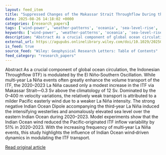 ```yaml
---
layout: feed_item
title: "Suppressed Changes of the Makassar Strait Throughflow During the 2020–2023 “Triple‐Dip” La Niña by Indian Ocean Winds"
date: 2025-08-26 14:18:02 +0000
categories: [research_papers]
tags: ['wind-power', 'weather-patterns', 'oceania', 'sea-level-rise', 'pacific-region', 'la-nina', 'coastal-impacts', 'el-nino', 'year-2023', 'renewable-energy']
keywords: ['wind-power', 'weather-patterns', 'oceania', 'sea-level-rise', 'changes', 'pacific-region', 'makassar', 'suppressed']
description: "Abstract As a crucial component of global ocean circulation, the Indonesian Throughflow (ITF) is modulated by the El Niño‐Southern Oscillation"
external_url: https://agupubs.onlinelibrary.wiley.com/doi/10.1029/2025GL115721?af=R
is_feed: true
source_feed: "Wiley: Geophysical Research Letters: Table of Contents"
feed_category: "research_papers"
---
```


Abstract As a crucial component of global ocean circulation, the Indonesian Throughflow (ITF) is modulated by the El Niño‐Southern Oscillation. While multi‐year La Niña events often greatly enhance the volume transport of the ITF, the 2020–2023 La Niña caused only a modest increase in the ITF via Makassar Strait—0.3 Sv above the climatology of 12 Sv. Dominated by the 0–400 m velocity variations, the relatively weak transport is attributed to a milder Pacific easterly wind due to a weaker La Niña intensity. The strong negative Indian Ocean Dipole accompanying the third‐year La Niña induced the intensifying westerlies and anomalously elevated sea level over the eastern Indian Ocean during 2020–2023. Model experiments show that the Indian Ocean wind reduced the Pacific‐originated ITF inflow variability by 51% in 2020–2023. With the increasing frequency of multi‐year La Niña events, this study highlights the influence of Indian Ocean wind‐driven dynamics in modulating the ITF transport.

[Read original article](https://agupubs.onlinelibrary.wiley.com/doi/10.1029/2025GL115721?af=R)
